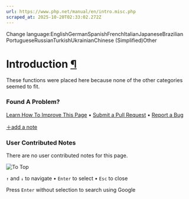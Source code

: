 ```yaml
---
url: https://www.php.net/manual/en/intro.misc.php
scraped_at: 2025-10-20T02:33:02.272Z
---
```


Change language:EnglishGermanSpanishFrenchItalianJapaneseBrazilian PortugueseRussianTurkishUkrainianChinese (Simplified)Other

# Introduction [¶](https://www.php.net/manual/en/intro.misc.php\#intro.misc)

These functions were placed here because none of the other
categories seemed to fit.


### Found A Problem?

[Learn How To Improve This Page](https://github.com/php/doc-base/blob/master/README.md "This will take you to our contribution guidelines on GitHub")
•
[Submit a Pull Request](https://github.com/php/doc-en/blob/master/reference/misc/book.xml)
•
[Report a Bug](https://github.com/php/doc-en/issues/new?body=From%20manual%20page:%20https:%2F%2Fphp.net%2Fintro.misc%0A%0A---)

[＋add a note](https://www.php.net/manual/add-note.php?sect=intro.misc&repo=en&redirect=https://www.php.net/manual/en/intro.misc.php)

### User Contributed Notes

There are no user contributed notes for this page.

![To Top](https://www.php.net/images/to-top@2x.png)

`↑` and `↓` to navigate •
`Enter` to select •
`Esc` to close


Press `Enter` without
selection to search using Google